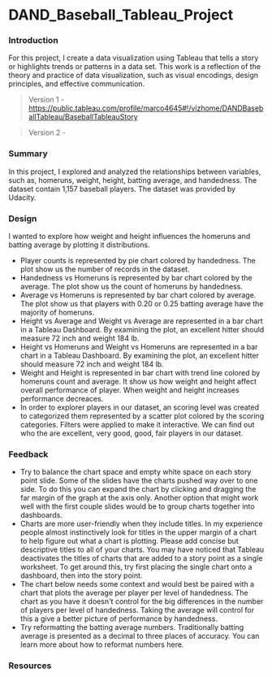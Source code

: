 # DAND_Baseball_Tableau_Project
### Introduction
For this project, I create a data visualization using Tableau that tells a story or highlights trends or patterns in a data set. This work is a reflection of the theory and practice of data visualization, such as visual encodings, design principles, and effective communication.

> Version 1 - https://public.tableau.com/profile/marco4645#!/vizhome/DANDBaseballTableau/BaseballTableauStory

> Version 2 - 

### Summary
In this project, I explored and analyzed the relationships between variables, such as, homeruns, weight, height, batting average, and handedness. The dataset contain 1,157 baseball players. The dataset was provided by Udacity.

### Design
I wanted to explore how weight and height influences the homeruns and batting average by plotting it distributions.
- Player counts is represented by pie chart colored by handedness. The plot show us the number of records in the dataset.
- Handedness vs Homeruns is represented by bar chart colored by the average. The plot show us the count of homeruns by handedness.
- Average vs Homeruns is represented by bar chart colored by average. The plot show us that players with 0.20 or 0.25 batting average have the majority of homeruns.
- Height vs Average and Weight vs Average are represented in a bar chart in a Tableau Dashboard. By examining the plot, an excellent hitter should measure 72 inch and weight 184 lb.
- Height vs Homeruns and Weight vs Homeruns are represented in a bar chart in a Tableau Dashboard. By examining the plot, an excellent hitter should measure 72 inch and weight 184 lb.
- Weight and Height is represented in bar chart with trend line colored by homeruns count and average. It show us how weight and height affect overall performance of player. When weight and height increases performance decreaces.
- In order to explorer players in our dataset, an scoring level was created to categorized them represented by a scatter plot colored by the scoring categories. Filters were applied to make it interactive. We can find out who the are excellent, very good, good, fair players in our dataset.

### Feedback
- Try to balance the chart space and empty white space on each story point slide. Some of the slides have the charts pushed way over to one side. To do this you can expand the chart by clicking and dragging the far margin of the graph at the axis only. Another option that might work well with the first couple slides would be to group charts together into dashboards.
- Charts are more user-friendly when they include titles. In my experience people almost instinctively look for titles in the upper margin of a chart to help figure out what a chart is plotting. Please add concise but descriptive titles to all of your charts. You may have noticed that Tableau deactivates the titles of charts that are added to a story point as a single worksheet. To get around this, try first placing the single chart onto a dashboard, then into the story point.
- The chart below needs some context and would best be paired with a chart that plots the average per player per level of handedness. The chart as you have it doesn't control for the big differences in the number of players per level of handedness. Taking the average will control for this a give a better picture of performance by handedness.
- Try reformatting the batting average numbers. Traditionally batting average is presented as a decimal to three places of accuracy. You can learn more about how to reformat numbers here.

### Resources



